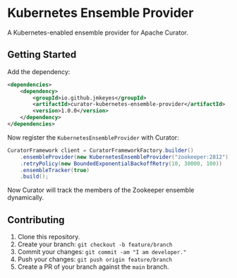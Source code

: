 Kubernetes Ensemble Provider
============================

A Kubernetes-enabled ensemble provider for Apache Curator.

Getting Started
----------------

Add the dependency:

```xml
<dependencies>
    <dependency>
        <groupId>io.github.jmkeyes</groupId>
        <artifactId>curator-kubernetes-ensemble-provider</artifactId>
        <version>1.0.0</version>
    </dependency>
</dependencies>
```

Now register the `KubernetesEnsembleProvider` with Curator:

```java
CuratorFramework client = CuratorFrameworkFactory.builder()
    .ensembleProvider(new KubernetesEnsembleProvider("zookeeper:2812"))
    .retryPolicy(new BoundedExponentialBackoffRetry(10, 30000, 100))
    .ensembleTracker(true)
    .build();
```

Now Curator will track the members of the Zookeeper ensemble dynamically.

Contributing
------------

  1. Clone this repository.
  2. Create your branch: `git checkout -b feature/branch`
  3. Commit your changes: `git commit -am "I am developer."`
  4. Push your changes: `git push origin feature/branch`
  5. Create a PR of your branch against the `main` branch.
